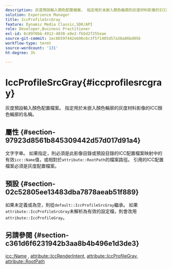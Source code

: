 ```yaml
---
description: 灰度預設輸入顏色配置檔案。 指定用於未嵌入顏色輪廓的灰度材料影像的ICC顏色輪廓的名稱。
solution: Experience Manager
title: IccProfileSrcGray
feature: Dynamic Media Classic,SDK/API
role: Developer,Business Practitioner
exl-id: 8c89f0bb-4912-4838-a9e2-fb5d2f255eae
source-git-commit: 1ec8b59f442eb96c6c3f5f1405d57a38a86bd056
workflow-type: tm+mt
source-wordcount: '131'
ht-degree: 3%

---
```


# IccProfileSrcGray{#iccprofilesrcgray}

灰度預設輸入顏色配置檔案。 指定用於未嵌入顏色輪廓的灰度材料影像的ICC顏色輪廓的名稱。

## 屬性 {#section-97923d8561b845309442d57d017d91a4}

文字字串。 如果指定，則必須是此影像目錄或預設目錄的ICC配置檔案映射中的有效`icc::Name`值，或相對於`attribute::RootPath`的檔案路徑。 引用的ICC配置檔案必須是灰度配置檔案。

## 預設 {#section-02c52805ee13483dba7878aeab51f889}

如果未定義或為空，則從`default::IccProfileSrcGray`繼承。 如果`attribute::IccProfileSrcGray`未解析為有效的設定檔，則會改用`attribute::IccProfileGray`。

## 另請參閱 {#section-c361d6f6231942b3aa8b4b496e1d3de3}

[icc::Name](../../../../../ir-api/material-cat/image-rendering-api-ref/c-ir-material-catalog/c-ir-icc-profile-map-reference/r-ir-name-icc.md#reference-7a293ede360e433782575f8f6a562ac2) ,  [attribute::IccRenderIntent](../../../../../ir-api/material-cat/image-rendering-api-ref/c-ir-material-catalog/c-ir-attributes-reference/r-ir-iccrenderintent.md#reference-3b80b7a4c25545a593c5076f318b5c40),  [attribute::IccProfileGray](../../../../../ir-api/material-cat/image-rendering-api-ref/c-ir-material-catalog/c-ir-attributes-reference/r-ir-iccprofilegray.md#reference-712f1d0dcca748df9aaf495681bb39e6),  [attribute::RootPath](../../../../../ir-api/material-cat/image-rendering-api-ref/c-ir-material-catalog/c-ir-attributes-reference/r-ir-rootpath.md#reference-a4d7c96b62e14fcbad1740c702f160f3)
